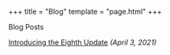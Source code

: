 +++
title = "Blog"
template = "page.html"
+++

<div class="heading-text">Blog Posts</div>

[Introducing the Eighth Update](introducing-v0.8.0) *(April 3, 2021)*
